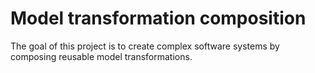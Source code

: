 # Model transformation composition
The goal of this project is to create complex software systems by composing reusable model transformations.    
